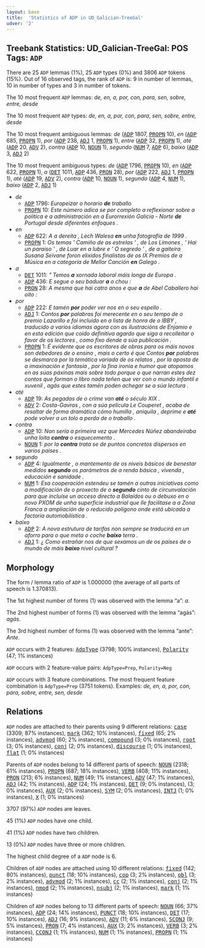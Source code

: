 ```yaml
---
layout: base
title:  'Statistics of ADP in UD_Galician-TreeGal'
udver: '2'
---
```


## Treebank Statistics: UD_Galician-TreeGal: POS Tags: `ADP`

There are 25 `ADP` lemmas (1%), 25 `ADP` types (0%) and 3806 `ADP` tokens (15%).
Out of 16 observed tags, the rank of `ADP` is: 9 in number of lemmas, 10 in number of types and 3 in number of tokens.

The 10 most frequent `ADP` lemmas: <em>de, en, a, por, con, para, sen, sobre, entre, desde</em>

The 10 most frequent `ADP` types:  <em>de, en, a, por, con, para, sen, sobre, entre, desde</em>

The 10 most frequent ambiguous lemmas: <em>de</em> (<tt><a href="gl_treegal-pos-ADP.html">ADP</a></tt> 1807, <tt><a href="gl_treegal-pos-PROPN.html">PROPN</a></tt> 10), <em>en</em> (<tt><a href="gl_treegal-pos-ADP.html">ADP</a></tt> 685, <tt><a href="gl_treegal-pos-PROPN.html">PROPN</a></tt> 1), <em>por</em> (<tt><a href="gl_treegal-pos-ADP.html">ADP</a></tt> 238, <tt><a href="gl_treegal-pos-ADJ.html">ADJ</a></tt> 1, <tt><a href="gl_treegal-pos-PROPN.html">PROPN</a></tt> 1), <em>entre</em> (<tt><a href="gl_treegal-pos-ADP.html">ADP</a></tt> 32, <tt><a href="gl_treegal-pos-PROPN.html">PROPN</a></tt> 1), <em>até</em> (<tt><a href="gl_treegal-pos-ADP.html">ADP</a></tt> 20, <tt><a href="gl_treegal-pos-ADV.html">ADV</a></tt> 2), <em>contra</em> (<tt><a href="gl_treegal-pos-ADP.html">ADP</a></tt> 10, <tt><a href="gl_treegal-pos-NOUN.html">NOUN</a></tt> 1), <em>segundo</em> (<tt><a href="gl_treegal-pos-NUM.html">NUM</a></tt> 7, <tt><a href="gl_treegal-pos-ADP.html">ADP</a></tt> 6), <em>baixo</em> (<tt><a href="gl_treegal-pos-ADP.html">ADP</a></tt> 3, <tt><a href="gl_treegal-pos-ADJ.html">ADJ</a></tt> 2)

The 10 most frequent ambiguous types:  <em>de</em> (<tt><a href="gl_treegal-pos-ADP.html">ADP</a></tt> 1796, <tt><a href="gl_treegal-pos-PROPN.html">PROPN</a></tt> 10), <em>en</em> (<tt><a href="gl_treegal-pos-ADP.html">ADP</a></tt> 622, <tt><a href="gl_treegal-pos-PROPN.html">PROPN</a></tt> 1), <em>a</em> (<tt><a href="gl_treegal-pos-DET.html">DET</a></tt> 1011, <tt><a href="gl_treegal-pos-ADP.html">ADP</a></tt> 436, <tt><a href="gl_treegal-pos-PRON.html">PRON</a></tt> 28), <em>por</em> (<tt><a href="gl_treegal-pos-ADP.html">ADP</a></tt> 222, <tt><a href="gl_treegal-pos-ADJ.html">ADJ</a></tt> 1, <tt><a href="gl_treegal-pos-PROPN.html">PROPN</a></tt> 1), <em>até</em> (<tt><a href="gl_treegal-pos-ADP.html">ADP</a></tt> 19, <tt><a href="gl_treegal-pos-ADV.html">ADV</a></tt> 2), <em>contra</em> (<tt><a href="gl_treegal-pos-ADP.html">ADP</a></tt> 10, <tt><a href="gl_treegal-pos-NOUN.html">NOUN</a></tt> 1), <em>segundo</em> (<tt><a href="gl_treegal-pos-ADP.html">ADP</a></tt> 4, <tt><a href="gl_treegal-pos-NUM.html">NUM</a></tt> 1), <em>baixo</em> (<tt><a href="gl_treegal-pos-ADP.html">ADP</a></tt> 2, <tt><a href="gl_treegal-pos-ADJ.html">ADJ</a></tt> 1)


* <em>de</em>
  * <tt><a href="gl_treegal-pos-ADP.html">ADP</a></tt> 1796: <em>Europeizar o horario <b>de</b> traballo</em>
  * <tt><a href="gl_treegal-pos-PROPN.html">PROPN</a></tt> 10: <em>Este número adica se por completo a reflexionar sobre a política e a administración en a Eurorrexión Galicia - Norte <b>de</b> Portugal desde diferentes enfoques .</em>
* <em>en</em>
  * <tt><a href="gl_treegal-pos-ADP.html">ADP</a></tt> 622: <em>A a dereita , Lech Walesa <b>en</b> unha fotografía de 1999 .</em>
  * <tt><a href="gl_treegal-pos-PROPN.html">PROPN</a></tt> 1: <em>Os temas ' Camiño de as estrelas ' , de Los Limones , ' Hai un paraíso ' , de Luar en a lubre e ' O segredo ' , de a gaiteira Susana Seivane foron elixidos finalistas de os IX Premios de a Música en a categoría de Mellor Canción <b>en</b> Galego .</em>
* <em>a</em>
  * <tt><a href="gl_treegal-pos-DET.html">DET</a></tt> 1011: <em>" Temos <b>a</b> xornada laboral máis longa de Europa .</em>
  * <tt><a href="gl_treegal-pos-ADP.html">ADP</a></tt> 436: <em>E segue o seu baduar <b>a</b> o chou :</em>
  * <tt><a href="gl_treegal-pos-PRON.html">PRON</a></tt> 28: <em>A mesma que hai catro anos e que <b>a</b> de Abel Caballero hai oito :</em>
* <em>por</em>
  * <tt><a href="gl_treegal-pos-ADP.html">ADP</a></tt> 222: <em>E tamén <b>por</b> poder ver nos en o seu espello .</em>
  * <tt><a href="gl_treegal-pos-ADJ.html">ADJ</a></tt> 1: <em>Contos <b>por</b> palabras foi merecente en o seu tempo de o premio Lazarillo e foi incluído en a lista de honra de o IBBY , traducido a varios idiomas agora con as ilustracións de Enjamio e en esta edición que coido definitiva agardo que siga a recolleitar o favor de os lectores , como fixo dende a súa publicación .</em>
  * <tt><a href="gl_treegal-pos-PROPN.html">PROPN</a></tt> 1: <em>É evidente que os escritores de obras para os máis novos son debedores de o ensino , mais o certo é que Contos <b>por</b> palabras se desmarca por la temática variada de os relatos , por la aposta de a imaxinación e fantasía , por la fina ironía e humor que atopamos en as súas páxinas mais sobre todo porque o que narran estes dez contos que forman o libro nada teñen que ver con o mundo infantil e xuvenil , agás que estes tamén poden achegar se a súa lectura .</em>
* <em>até</em>
  * <tt><a href="gl_treegal-pos-ADP.html">ADP</a></tt> 19: <em>As pegadas de o crime van <b>até</b> o século XIX .</em>
  * <tt><a href="gl_treegal-pos-ADV.html">ADV</a></tt> 2: <em>Costa-Gavras , con a súa película Le Couperet , acaba de resaltar de forma dramática cómo humilla , aniquila , deprime e <b>até</b> pode volver a un tolo a perda de o traballo .</em>
* <em>contra</em>
  * <tt><a href="gl_treegal-pos-ADP.html">ADP</a></tt> 10: <em>Non sería a primeira vez que Mercedes Núñez abandeiraba unha loita <b>contra</b> o esquecemento .</em>
  * <tt><a href="gl_treegal-pos-NOUN.html">NOUN</a></tt> 1: <em>por la <b>contra</b> trata se de puntos concretos dispersos en varios países .</em>
* <em>segundo</em>
  * <tt><a href="gl_treegal-pos-ADP.html">ADP</a></tt> 4: <em>Igualmente , o mantemento de os niveis básicos de benestar medidos <b>segundo</b> os parámetros de a renda básica , vivenda , educación e sanidade .</em>
  * <tt><a href="gl_treegal-pos-NUM.html">NUM</a></tt> 1: <em>Esa cooperación estendeu se tamén a outras iniciativas como a modificación de o proxecto de o <b>segundo</b> cinto de circunvalación para que incluíse un acceso directo a Balaídos ou o debuxo en o novo PXOM de unha superficie industrial que lle facilitase a a Zona Franca a ampliación de o reducido polígono onde está ubicada a factoría automobilística .</em>
* <em>baixo</em>
  * <tt><a href="gl_treegal-pos-ADP.html">ADP</a></tt> 2: <em>A nova estrutura de tarifas non sempre se traducirá en un aforro para o que meta o coche <b>baixo</b> terra .</em>
  * <tt><a href="gl_treegal-pos-ADJ.html">ADJ</a></tt> 1: <em>¿ Como estrañar nos de que sexamos un de os países de o mundo de máis <b>baixo</b> nivel cultural ?</em>

## Morphology

The form / lemma ratio of `ADP` is 1.000000 (the average of all parts of speech is 1.370813).

The 1st highest number of forms (1) was observed with the lemma “a”: <em>a</em>.

The 2nd highest number of forms (1) was observed with the lemma “agás”: <em>agás</em>.

The 3rd highest number of forms (1) was observed with the lemma “ante”: <em>Ante</em>.

`ADP` occurs with 2 features: <tt><a href="gl_treegal-feat-AdpType.html">AdpType</a></tt> (3798; 100% instances), <tt><a href="gl_treegal-feat-Polarity.html">Polarity</a></tt> (47; 1% instances)

`ADP` occurs with 2 feature-value pairs: `AdpType=Prep`, `Polarity=Neg`

`ADP` occurs with 3 feature combinations.
The most frequent feature combination is `AdpType=Prep` (3751 tokens).
Examples: <em>de, en, a, por, con, para, sobre, entre, sen, desde</em>


## Relations

`ADP` nodes are attached to their parents using 9 different relations: <tt><a href="gl_treegal-dep-case.html">case</a></tt> (3309; 87% instances), <tt><a href="gl_treegal-dep-mark.html">mark</a></tt> (362; 10% instances), <tt><a href="gl_treegal-dep-fixed.html">fixed</a></tt> (65; 2% instances), <tt><a href="gl_treegal-dep-advmod.html">advmod</a></tt> (60; 2% instances), <tt><a href="gl_treegal-dep-compound.html">compound</a></tt> (3; 0% instances), <tt><a href="gl_treegal-dep-root.html">root</a></tt> (3; 0% instances), <tt><a href="gl_treegal-dep-conj.html">conj</a></tt> (2; 0% instances), <tt><a href="gl_treegal-dep-discourse.html">discourse</a></tt> (1; 0% instances), <tt><a href="gl_treegal-dep-flat.html">flat</a></tt> (1; 0% instances)

Parents of `ADP` nodes belong to 14 different parts of speech: <tt><a href="gl_treegal-pos-NOUN.html">NOUN</a></tt> (2318; 61% instances), <tt><a href="gl_treegal-pos-PROPN.html">PROPN</a></tt> (687; 18% instances), <tt><a href="gl_treegal-pos-VERB.html">VERB</a></tt> (408; 11% instances), <tt><a href="gl_treegal-pos-PRON.html">PRON</a></tt> (213; 6% instances), <tt><a href="gl_treegal-pos-NUM.html">NUM</a></tt> (49; 1% instances), <tt><a href="gl_treegal-pos-ADV.html">ADV</a></tt> (47; 1% instances), <tt><a href="gl_treegal-pos-ADJ.html">ADJ</a></tt> (42; 1% instances), <tt><a href="gl_treegal-pos-ADP.html">ADP</a></tt> (24; 1% instances), <tt><a href="gl_treegal-pos-DET.html">DET</a></tt> (9; 0% instances),  (3; 0% instances), <tt><a href="gl_treegal-pos-AUX.html">AUX</a></tt> (2; 0% instances), <tt><a href="gl_treegal-pos-SYM.html">SYM</a></tt> (2; 0% instances), <tt><a href="gl_treegal-pos-INTJ.html">INTJ</a></tt> (1; 0% instances), <tt><a href="gl_treegal-pos-X.html">X</a></tt> (1; 0% instances)

3707 (97%) `ADP` nodes are leaves.

45 (1%) `ADP` nodes have one child.

41 (1%) `ADP` nodes have two children.

13 (0%) `ADP` nodes have three or more children.

The highest child degree of a `ADP` node is 6.

Children of `ADP` nodes are attached using 10 different relations: <tt><a href="gl_treegal-dep-fixed.html">fixed</a></tt> (142; 80% instances), <tt><a href="gl_treegal-dep-punct.html">punct</a></tt> (18; 10% instances), <tt><a href="gl_treegal-dep-cop.html">cop</a></tt> (3; 2% instances), <tt><a href="gl_treegal-dep-obl.html">obl</a></tt> (3; 2% instances), <tt><a href="gl_treegal-dep-advmod.html">advmod</a></tt> (2; 1% instances), <tt><a href="gl_treegal-dep-cc.html">cc</a></tt> (2; 1% instances), <tt><a href="gl_treegal-dep-conj.html">conj</a></tt> (2; 1% instances), <tt><a href="gl_treegal-dep-nmod.html">nmod</a></tt> (2; 1% instances), <tt><a href="gl_treegal-dep-nsubj.html">nsubj</a></tt> (2; 1% instances), <tt><a href="gl_treegal-dep-mark.html">mark</a></tt> (1; 1% instances)

Children of `ADP` nodes belong to 13 different parts of speech: <tt><a href="gl_treegal-pos-NOUN.html">NOUN</a></tt> (66; 37% instances), <tt><a href="gl_treegal-pos-ADP.html">ADP</a></tt> (24; 14% instances), <tt><a href="gl_treegal-pos-PUNCT.html">PUNCT</a></tt> (18; 10% instances), <tt><a href="gl_treegal-pos-DET.html">DET</a></tt> (17; 10% instances), <tt><a href="gl_treegal-pos-ADJ.html">ADJ</a></tt> (16; 9% instances), <tt><a href="gl_treegal-pos-ADV.html">ADV</a></tt> (11; 6% instances), <tt><a href="gl_treegal-pos-SCONJ.html">SCONJ</a></tt> (9; 5% instances), <tt><a href="gl_treegal-pos-PRON.html">PRON</a></tt> (7; 4% instances), <tt><a href="gl_treegal-pos-AUX.html">AUX</a></tt> (3; 2% instances), <tt><a href="gl_treegal-pos-VERB.html">VERB</a></tt> (3; 2% instances), <tt><a href="gl_treegal-pos-CCONJ.html">CCONJ</a></tt> (1; 1% instances), <tt><a href="gl_treegal-pos-NUM.html">NUM</a></tt> (1; 1% instances), <tt><a href="gl_treegal-pos-PROPN.html">PROPN</a></tt> (1; 1% instances)

